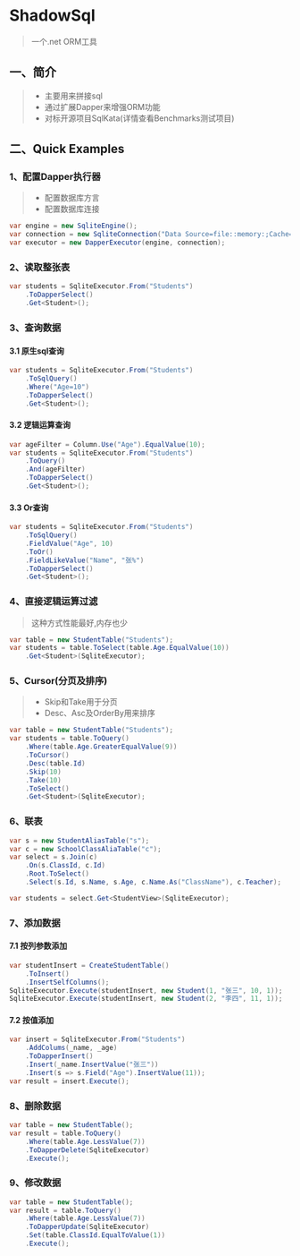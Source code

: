 # ShadowSql
>一个.net ORM工具

## 一、简介
>* 主要用来拼接sql
>* 通过扩展Dapper来增强ORM功能
>* 对标开源项目SqlKata(详情查看Benchmarks测试项目)

## 二、Quick Examples
### 1、配置Dapper执行器
>* 配置数据库方言
>* 配置数据库连接

~~~csharp
var engine = new SqliteEngine();
var connection = new SqliteConnection("Data Source=file::memory:;Cache=Shared");
var executor = new DapperExecutor(engine, connection);
~~~

### 2、读取整张表
~~~csharp
var students = SqliteExecutor.From("Students")
    .ToDapperSelect()
    .Get<Student>();
~~~

### 3、查询数据
#### 3.1 原生sql查询
~~~csharp
var students = SqliteExecutor.From("Students")
    .ToSqlQuery()
    .Where("Age=10")
    .ToDapperSelect()
    .Get<Student>();
~~~

#### 3.2 逻辑运算查询
~~~csharp
var ageFilter = Column.Use("Age").EqualValue(10);
var students = SqliteExecutor.From("Students")
    .ToQuery()
    .And(ageFilter)
    .ToDapperSelect()
    .Get<Student>();
~~~

#### 3.3 Or查询
~~~csharp
var students = SqliteExecutor.From("Students")
    .ToSqlQuery()
    .FieldValue("Age", 10)
    .ToOr()
    .FieldLikeValue("Name", "张%")
    .ToDapperSelect()
    .Get<Student>();
~~~

### 4、直接逻辑运算过滤
>这种方式性能最好,内存也少

~~~csharp
var table = new StudentTable("Students");
var students = table.ToSelect(table.Age.EqualValue(10))
    .Get<Student>(SqliteExecutor);
~~~

### 5、Cursor(分页及排序)
>* Skip和Take用于分页
>* Desc、Asc及OrderBy用来排序

~~~csharp
var table = new StudentTable("Students");
var students = table.ToQuery()
    .Where(table.Age.GreaterEqualValue(9))
    .ToCursor()
    .Desc(table.Id)
    .Skip(10)
    .Take(10)
    .ToSelect()
    .Get<Student>(SqliteExecutor);
~~~

### 6、联表
~~~csharp
var s = new StudentAliasTable("s");
var c = new SchoolClassAliaTable("c");
var select = s.Join(c)
    .On(s.ClassId, c.Id)
    .Root.ToSelect()
    .Select(s.Id, s.Name, s.Age, c.Name.As("ClassName"), c.Teacher);

var students = select.Get<StudentView>(SqliteExecutor);
~~~

### 7、添加数据
#### 7.1 按列参数添加
~~~csharp
var studentInsert = CreateStudentTable()
    .ToInsert()
    .InsertSelfColumns();
SqliteExecutor.Execute(studentInsert, new Student(1, "张三", 10, 1));
SqliteExecutor.Execute(studentInsert, new Student(2, "李四", 11, 1));
~~~

#### 7.2 按值添加
~~~csharp
var insert = SqliteExecutor.From("Students")
    .AddColums(_name, _age)
    .ToDapperInsert()
    .Insert(_name.InsertValue("张三"))
    .Insert(s => s.Field("Age").InsertValue(11));
var result = insert.Execute();
~~~

### 8、删除数据
~~~csharp
var table = new StudentTable();
var result = table.ToQuery()
    .Where(table.Age.LessValue(7))
    .ToDapperDelete(SqliteExecutor)
    .Execute();
~~~

### 9、修改数据
~~~csharp
var table = new StudentTable();
var result = table.ToQuery()
    .Where(table.Age.LessValue(7))
    .ToDapperUpdate(SqliteExecutor)
    .Set(table.ClassId.EqualToValue(1))
    .Execute();
~~~